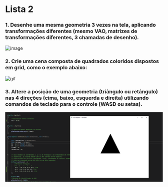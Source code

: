 # Lista 2 #

### 1. Desenhe uma mesma geometria 3 vezes na tela, aplicando transformações diferentes (mesmo VAO, matrizes de transformações diferentes, 3 chamadas de desenho). ###
   ![image](/Lista3/Prints/1.jpg)

### 2. Crie uma cena composta de quadrados coloridos dispostos em grid, como o exemplo abaixo:  ###
   ![gif](/Lista3/Prints/2.gif)
   
### 3. Altere a posição de uma geometria (triângulo ou retângulo) nas 4 direções (cima, baixo, esquerda e direita) utilizando comandos de teclado para o controle (WASD ou setas). ###
   ![gif](/Lista3/Prints/3.gif)
